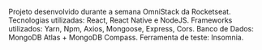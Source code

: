  Projeto desenvolvido durante a semana OmniStack da Rocketseat.
 Tecnologias utilizadas: React, React Native e NodeJS.
 Frameworks utilizados: Yarn, Npm, Axios, Mongoose, Express, Cors.
 Banco de Dados: MongoDB Atlas + MongoDB Compass.
 Ferramenta de teste: Insomnia.
